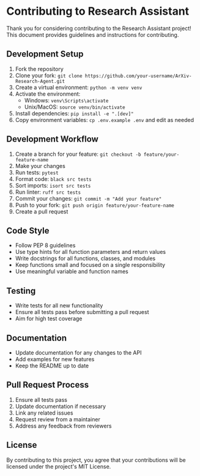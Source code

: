 # Contributing to Research Assistant

Thank you for considering contributing to the Research Assistant project! This document provides guidelines and instructions for contributing.

## Development Setup

1. Fork the repository
2. Clone your fork: `git clone https://github.com/your-username/ArXiv-Research-Agent.git`
3. Create a virtual environment: `python -m venv venv`
4. Activate the environment: 
   - Windows: `venv\Scripts\activate`
   - Unix/MacOS: `source venv/bin/activate`
5. Install dependencies: `pip install -e ".[dev]"`
6. Copy environment variables: `cp .env.example .env` and edit as needed

## Development Workflow

1. Create a branch for your feature: `git checkout -b feature/your-feature-name`
2. Make your changes
3. Run tests: `pytest`
4. Format code: `black src tests`
5. Sort imports: `isort src tests`
6. Run linter: `ruff src tests`
7. Commit your changes: `git commit -m "Add your feature"`
8. Push to your fork: `git push origin feature/your-feature-name`
9. Create a pull request

## Code Style

- Follow PEP 8 guidelines
- Use type hints for all function parameters and return values
- Write docstrings for all functions, classes, and modules
- Keep functions small and focused on a single responsibility
- Use meaningful variable and function names

## Testing

- Write tests for all new functionality
- Ensure all tests pass before submitting a pull request
- Aim for high test coverage

## Documentation

- Update documentation for any changes to the API
- Add examples for new features
- Keep the README up to date

## Pull Request Process

1. Ensure all tests pass
2. Update documentation if necessary
3. Link any related issues
4. Request review from a maintainer
5. Address any feedback from reviewers

## License

By contributing to this project, you agree that your contributions will be licensed under the project's MIT License.